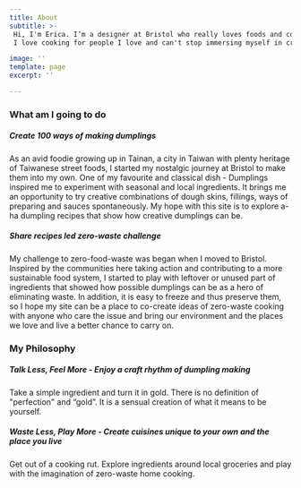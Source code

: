 ```yaml
---
title: About
subtitle: >-
 Hi, I'm Erica. I’m a designer at Bristol who really loves foods and cooking. My Dumpling Design Lab was initially born with a sense of curiosity about the science behind cooking. <p><p/>
 I love cooking for people I love and can't stop immersing myself in creating a-ha cuisines which slowly became a dream to share recipes that showed how delightful cooking can be.

image: ''
template: page
excerpt: ''

---
```


### What am I going to do

##### **_Create 100 ways of making dumplings_**

As an avid foodie growing up in Tainan, a city in Taiwan with plenty heritage of Taiwanese street foods, I started my nostalgic journey at Bristol to make them into my own. One of my favourite and classical dish - Dumplings inspired me to experiment with seasonal and local ingredients. It brings me an opportunity to try creative combinations of dough skins, fillings, ways of preparing and sauces spontaneously. My hope with this site is to explore a-ha dumpling recipes that show how creative dumplings can be.

##### **_Share recipes led zero-waste challenge_**

My challenge to zero-food-waste was began when I moved to Bristol. Inspired by the communities here taking action and contributing to a more sustainable food system, I started to play with leftover or unused part of ingredients that showed how possible dumplings can be as a hero of eliminating waste. In addition, it is easy to freeze and thus preserve them, so I hope my site can be a place to co-create ideas of zero-waste cooking with anyone who care the issue and bring our environment and the places we love and live a better chance to carry on.

### My Philosophy

##### **_Talk Less, Feel More - Enjoy a craft rhythm of dumpling making_**

Take a simple ingredient and turn it in gold. There is no definition of "perfection" and “gold”. It is a sensual creation of what it means to be yourself.

##### **_Waste Less, Play More - Create cuisines unique to your own and the place you live_**

Get out of a cooking rut. Explore ingredients around local groceries and play with the imagination of zero-waste home cooking.